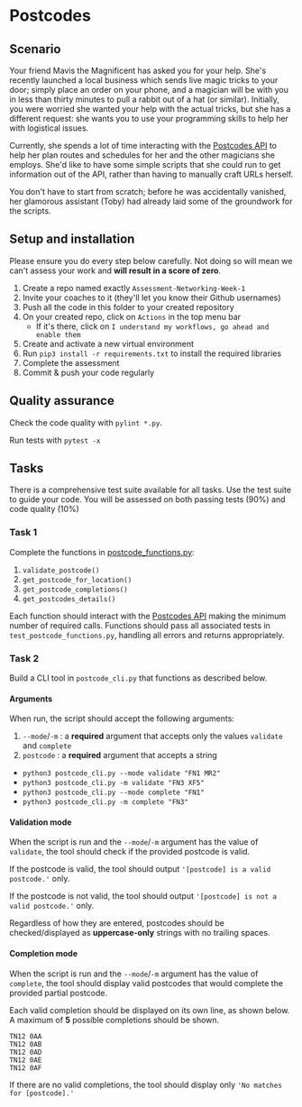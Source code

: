# Postcodes

## Scenario

Your friend Mavis the Magnificent has asked you for your help. She's recently launched a local business which sends live magic tricks to your door; simply place an order on your phone, and a magician will be with you in less than thirty minutes to pull a rabbit out of a hat (or similar). Initially, you were worried she wanted your help with the actual tricks, but she has a different request: she wants you to use your programming skills to help her with logistical issues.

Currently, she spends a lot of time interacting with the [Postcodes API](https://postcodes.io/) to help her plan routes and schedules for her and the other magicians she employs. She'd like to have some simple scripts that she could run to get information out of the API, rather than having to manually craft URLs herself.

You don't have to start from scratch; before he was accidentally vanished, her glamorous assistant (Toby) had already laid some of the groundwork for the scripts.

## Setup and installation

Please ensure you do every step below carefully. Not doing so will mean we can't assess your work and **will result in a score of zero**.

1. Create a repo named exactly `Assessment-Networking-Week-1`
2. Invite your coaches to it (they'll let you know their Github usernames)
3. Push all the code in this folder to your created repository
4. On your created repo, click on `Actions` in the top menu bar
   - If it's there, click on `I understand my workflows, go ahead and enable them`
5. Create and activate a new virtual environment
6. Run `pip3 install -r requirements.txt` to install the required libraries
7. Complete the assessment
8. Commit & push your code regularly

## Quality assurance

Check the code quality with `pylint *.py`.

Run tests with `pytest -x`

## Tasks

There is a comprehensive test suite available for all tasks. Use the test suite to guide your code. You will be assessed on both passing tests (90%) and code quality (10%)

### Task 1

Complete the functions in [postcode_functions.py](./postcode_functions.py):

1. `validate_postcode()`
2. `get_postcode_for_location()`
3. `get_postcode_completions()`
4. `get_postcodes_details()`

Each function should interact with the [Postcodes API](https://postcodes.io/) making the minimum number of required calls. Functions should pass all associated tests in `test_postcode_functions.py`, handling all errors and returns appropriately.

### Task 2

Build a CLI tool in `postcode_cli.py` that functions as described below.

#### Arguments

When run, the script should accept the following arguments:

1. `--mode`/`-m` : a **required** argument that accepts only the values `validate` and `complete` 
2. `postcode` : a **required** argument that accepts a string

- `python3 postcode_cli.py --mode validate "FN1 MR2"`
- `python3 postcode_cli.py -m validate "FN3 XF5"`
- `python3 postcode_cli.py --mode complete "FN1"`
- `python3 postcode_cli.py -m complete "FN3"`

#### Validation mode

When the script is run and the `--mode`/`-m` argument has the value of `validate`, the tool should check if the provided postcode is valid.

If the postcode is valid, the tool should output `'[postcode] is a valid postcode.'` only.

If the postcode is not valid, the tool should output `'[postcode] is not a valid postcode.'` only.

Regardless of how they are entered, postcodes should be checked/displayed as **uppercase-only** strings with no trailing spaces.

#### Completion mode

When the script is run and the `--mode`/`-m` argument has the value of `complete`, the tool should display valid postcodes that would complete the provided partial postcode.

Each valid completion should be displayed on its own line, as shown below. A maximum of **5** possible completions should be shown.

```
TN12 0AA
TN12 0AB
TN12 0AD
TN12 0AE
TN12 0AF
```

If there are no valid completions, the tool should display only `'No matches for [postcode].'`